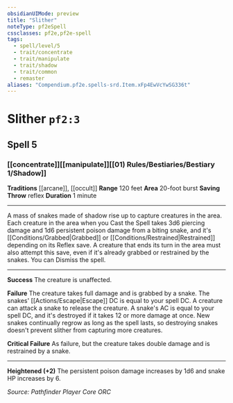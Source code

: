 ```yaml
---
obsidianUIMode: preview
title: "Slither"
noteType: pf2eSpell
cssclasses: pf2e,pf2e-spell
tags:
  - spell/level/5
  - trait/concentrate
  - trait/manipulate
  - trait/shadow
  - trait/common
  - remaster
aliases: "Compendium.pf2e.spells-srd.Item.xFp4EwVcYwSG336t" 
---
```

# Slither  `pf2:3`  
## Spell 5
### [[concentrate]][[manipulate]][[01) Rules/Bestiaries/Bestiary 1/Shadow]]
**Traditions** [[arcane]], [[occult]]
**Range** 120 feet
**Area** 20-foot burst
**Saving Throw**  reflex
**Duration** 1 minute
* * * 
A mass of snakes made of shadow rise up to capture creatures in the area. Each creature in the area when you Cast the Spell takes 3d6 piercing damage and 1d6 persistent poison damage from a biting snake, and it's [[Conditions/Grabbed|Grabbed]] or [[Conditions/Restrained|Restrained]] depending on its Reflex save. A creature that ends its turn in the area must also attempt this save, even if it's already grabbed or restrained by the snakes. You can Dismiss the spell.

* * *

**Success** The creature is unaffected.

**Failure** The creature takes full damage and is grabbed by a snake. The snakes' [[Actions/Escape|Escape]] DC is equal to your spell DC. A creature can attack a snake to release the creature. A snake's AC is equal to your spell DC, and it's destroyed if it takes 12 or more damage at once. New snakes continually regrow as long as the spell lasts, so destroying snakes doesn't prevent slither from capturing more creatures.

**Critical Failure** As failure, but the creature takes double damage and is restrained by a snake.

* * *

**Heightened (+2)** The persistent poison damage increases by 1d6 and snake HP increases by 6.

*Source: Pathfinder Player Core*
*ORC*